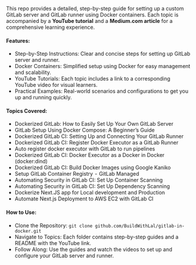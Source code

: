 This repo provides a detailed, step-by-step guide for setting up a custom GitLab server and GitLab runner using Docker containers. Each topic is accompanied by a **YouTube tutorial** and a **Medium.com article** for a comprehensive learning experience.

#### Features:
* Step-by-Step Instructions: Clear and concise steps for setting up GitLab server and runner.
* Docker Containers: Simplified setup using Docker for easy management and scalability.
* YouTube Tutorials: Each topic includes a link to a corresponding YouTube video for visual learners.
* Practical Examples: Real-world scenarios and configurations to get you up and running quickly.

#### Topics Covered:
* Dockerized GitLab: How to Easily Set Up Your Own GitLab Server
* GitLab Setup Using Docker Compose: A Beginner’s Guide
* Dockerized GitLab CI: Setting Up and Connecting Your GitLab Runner
* Dockerized GitLab CI: Register Docker Executor as a GitLab Runner
* Auto register docker executor with GitLab to run pipelines
* Dockerized GitLab CI: Docker Executor as a Docker in Docker (docker:dind)
* Dockerized GitLab CI: Build Docker Images using Google Kaniko
* Setup GitLab Container Registry  -  GitLab Managed
* Automating Security in GitLab CI: Set Up Container Scanning
* Automating Security in GitLab CI: Set Up Dependency Scanning
* Dockerize Next.JS app for Local development and Production
* Automate Next.js Deployment to AWS EC2 with GitLab CI

#### How to Use:
* Clone the Repository: `git clone github.com/BuildWithLal/gitlab-in-docker.git`
* Navigate to Topics: Each folder contains step-by-step guides and a README with the YouTube link.
* Follow Along: Use the guides and watch the videos to set up and configure your GitLab server and runner.

